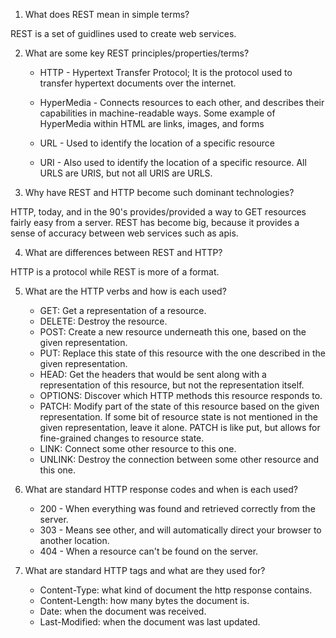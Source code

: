 1) What does REST mean in simple terms?

REST is a set of guidlines used to create web services.

2) What are some key REST principles/properties/terms?

	* HTTP - Hypertext Transfer Protocol; It is the protocol used to transfer hypertext documents over the internet.

	* HyperMedia - Connects resources to each other, and describes their capabilities in machine-readable ways.  Some example of HyperMedia within HTML are links, images, and forms

	* URL - Used to identify the location of a specific resource

	* URI - Also used to identify the location of a specific resource.  All URLS are URIS, but not all URIS are URLS.

3) Why have REST and HTTP become such dominant technologies?

HTTP, today, and in the 90's provides/provided a way to GET resources fairly easy from a server.  REST has become big, because it provides a sense of accuracy between web services such as apis.

4) What are differences between REST and HTTP?

HTTP is a protocol while REST is more of a format.

5) What are the HTTP verbs and how is each used?

	* GET: Get a representation of a resource.
	* DELETE: Destroy the resource.
	* POST: Create a new resource underneath this one, based on the given representation.
	* PUT: Replace this state of this resource with the one described in the given representation.
	* HEAD: Get the headers that would be sent along with a representation of this resource, but not the representation itself.
	* OPTIONS: Discover which HTTP methods this resource responds to.
	* PATCH: Modify part of the state of this resource based on the given representation.  If some bit of resource state is not mentioned in the given representation, leave it alone.  PATCH is like put, but allows for fine-grained changes to resource state.
	* LINK: Connect some other resource to this one.
	* UNLINK: Destroy the connection between some other resource and this one.

6) What are standard HTTP response codes and when is each used?

	* 200 - When everything was found and retrieved correctly from the server.
	* 303 - Means see other, and will automatically direct your browser to another location.
	* 404 - When a resource can't be found on the server.

7) What are standard HTTP tags and what are they used for?

	* Content-Type: what kind of document the http response contains.
	* Content-Length: how many bytes the document is.
	* Date: when the document was received.
	* Last-Modified: when the document was last updated.
